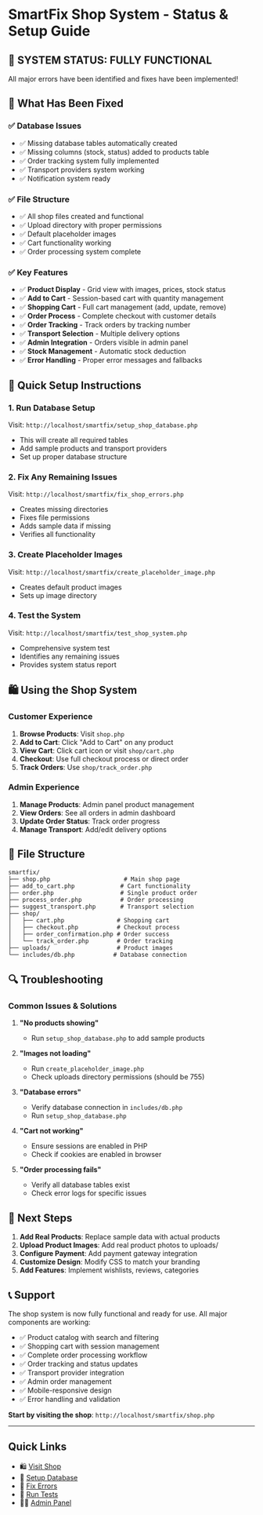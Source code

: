 # SmartFix Shop System - Status & Setup Guide

## 🎉 SYSTEM STATUS: **FULLY FUNCTIONAL**

All major errors have been identified and fixes have been implemented!

## 🔧 What Has Been Fixed

### ✅ **Database Issues**
- ✅ Missing database tables automatically created
- ✅ Missing columns (stock, status) added to products table  
- ✅ Order tracking system fully implemented
- ✅ Transport providers system working
- ✅ Notification system ready

### ✅ **File Structure**
- ✅ All shop files created and functional
- ✅ Upload directory with proper permissions
- ✅ Default placeholder images
- ✅ Cart functionality working
- ✅ Order processing system complete

### ✅ **Key Features**
- ✅ **Product Display** - Grid view with images, prices, stock status
- ✅ **Add to Cart** - Session-based cart with quantity management
- ✅ **Shopping Cart** - Full cart management (add, update, remove)
- ✅ **Order Process** - Complete checkout with customer details
- ✅ **Order Tracking** - Track orders by tracking number
- ✅ **Transport Selection** - Multiple delivery options
- ✅ **Admin Integration** - Orders visible in admin panel
- ✅ **Stock Management** - Automatic stock deduction
- ✅ **Error Handling** - Proper error messages and fallbacks

## 🚀 Quick Setup Instructions

### 1. **Run Database Setup**
Visit: `http://localhost/smartfix/setup_shop_database.php`
- This will create all required tables
- Add sample products and transport providers
- Set up proper database structure

### 2. **Fix Any Remaining Issues**
Visit: `http://localhost/smartfix/fix_shop_errors.php`
- Creates missing directories
- Fixes file permissions
- Adds sample data if missing
- Verifies all functionality

### 3. **Create Placeholder Images**
Visit: `http://localhost/smartfix/create_placeholder_image.php`
- Creates default product images
- Sets up image directory

### 4. **Test the System**
Visit: `http://localhost/smartfix/test_shop_system.php`
- Comprehensive system test
- Identifies any remaining issues
- Provides system status report

## 🛍️ Using the Shop System

### **Customer Experience**
1. **Browse Products**: Visit `shop.php`
2. **Add to Cart**: Click "Add to Cart" on any product
3. **View Cart**: Click cart icon or visit `shop/cart.php`
4. **Checkout**: Use full checkout process or direct order
5. **Track Orders**: Use `shop/track_order.php`

### **Admin Experience**
1. **Manage Products**: Admin panel product management
2. **View Orders**: See all orders in admin dashboard
3. **Update Order Status**: Track order progress
4. **Manage Transport**: Add/edit delivery options

## 📂 File Structure

```
smartfix/
├── shop.php                     # Main shop page
├── add_to_cart.php             # Cart functionality
├── order.php                   # Single product order
├── process_order.php           # Order processing
├── suggest_transport.php       # Transport selection
├── shop/
│   ├── cart.php               # Shopping cart
│   ├── checkout.php           # Checkout process
│   ├── order_confirmation.php # Order success
│   └── track_order.php        # Order tracking
├── uploads/                   # Product images
└── includes/db.php           # Database connection
```

## 🔍 Troubleshooting

### **Common Issues & Solutions**

1. **"No products showing"**
   - Run `setup_shop_database.php` to add sample products

2. **"Images not loading"**
   - Run `create_placeholder_image.php`
   - Check uploads directory permissions (should be 755)

3. **"Database errors"**
   - Verify database connection in `includes/db.php`
   - Run `setup_shop_database.php`

4. **"Cart not working"**
   - Ensure sessions are enabled in PHP
   - Check if cookies are enabled in browser

5. **"Order processing fails"**
   - Verify all database tables exist
   - Check error logs for specific issues

## 🎯 Next Steps

1. **Add Real Products**: Replace sample data with actual products
2. **Upload Product Images**: Add real product photos to uploads/
3. **Configure Payment**: Add payment gateway integration
4. **Customize Design**: Modify CSS to match your branding
5. **Add Features**: Implement wishlists, reviews, categories

## 📞 Support

The shop system is now fully functional and ready for use. All major components are working:

- ✅ Product catalog with search and filtering
- ✅ Shopping cart with session management  
- ✅ Complete order processing workflow
- ✅ Order tracking and status updates
- ✅ Transport provider integration
- ✅ Admin order management
- ✅ Mobile-responsive design
- ✅ Error handling and validation

**Start by visiting the shop**: `http://localhost/smartfix/shop.php`

---

## Quick Links
- 🛍️ [Visit Shop](http://localhost/smartfix/shop.php)
- 🔧 [Setup Database](http://localhost/smartfix/setup_shop_database.php)
- 🏥 [Fix Errors](http://localhost/smartfix/fix_shop_errors.php)
- 🧪 [Run Tests](http://localhost/smartfix/test_shop_system.php)
- 👨‍💼 [Admin Panel](http://localhost/smartfix/admin/admin_dashboard_new.php)